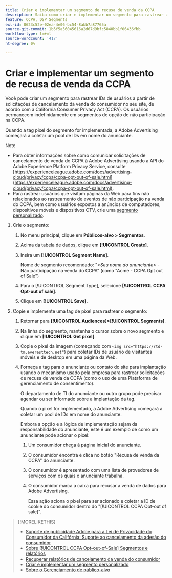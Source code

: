 ```yaml
---
title: Criar e implementar um segmento de recusa de venda da CCPA
description: Saiba como criar e implementar um segmento para rastrear as IDs de usuários das solicitações de cancelamento da venda do consumidor.
feature: CCPA, DSP Segments
exl-id: 0623c52e-02ea-4e06-bc54-8abb7a87765a
source-git-commit: 1b5f5a56045616a2d67d9bfc5840bb1f06436fbb
workflow-type: tm+mt
source-wordcount: '417'
ht-degree: 0%

---
```


# Criar e implementar um segmento de recusa de venda da CCPA

Você pode criar um segmento para rastrear IDs de usuários a partir de solicitações de cancelamento da venda do consumidor no seu site, de acordo com a California Consumer Privacy Act (CCPA). Os usuários permanecem indefinidamente em segmentos de opção de não participação na CCPA.

Quando a tag pixel do segmento for implementada, a Adobe Advertising começará a coletar um pool de IDs em nome do anunciante.

>[!NOTE]
>
>* Para obter informações sobre como comunicar solicitações de cancelamento de venda do CCPA à Adobe Advertising usando a API do Adobe Experience Platform Privacy Service, consulte [https://experienceleague.adobe.com/docs/advertising-cloud/privacy/ccpa/ccpa-opt-out-of-sale.html](https://experienceleague.adobe.com/docs/advertising-cloud/privacy/ccpa/ccpa-opt-out-of-sale.html).
>* Para rastrear usuários que visitam páginas da Web para fins não relacionados ao rastreamento de eventos de não participação na venda do CCPA, bem como usuários expostos a anúncios de computadores, dispositivos móveis e dispositivos CTV, crie uma [segmento personalizado](/help/dsp/audiences/custom-segment-create.md).


1. Crie o segmento:

   1. No menu principal, clique em **Públicos-alvo > Segmentos**.

   1. Acima da tabela de dados, clique em **[!UICONTROL Create]**.

   1. Insira um **[!UICONTROL Segment Name]**.

      Nome de segmento recomendado: &quot;&lt;*Seu nome do anunciante*> - Não participação na venda do CCPA&quot; (como &quot;Acme - CCPA Opt out of Sale&quot;)

   1. Para o [!UICONTROL Segment Type], selecione **[!UICONTROL CCPA Opt-out of sale]**.

   1. Clique em **[!UICONTROL Save]**.

1. Copie e implemente uma tag de pixel para rastrear o segmento:

   1. Retornar para **[!UICONTROL Audiences]>[!UICONTROL Segments]**.

   1. Na linha do segmento, mantenha o cursor sobre o novo segmento e clique em **[!UICONTROL Get pixel]**.

   1. Copie o pixel da imagem (começando com `<img src="https://rtd-tm.everesttech.net"`) para coletar IDs de usuário de visitantes móveis e de desktop em uma página da Web.

   1. Forneça a tag para o anunciante ou contato do site para implantação usando o mecanismo usado pela empresa para rastrear solicitações de recusa de venda da CCPA (como o uso de uma Plataforma de gerenciamento de consentimento).

      O departamento de TI do anunciante ou outro grupo pode precisar agendar ou ser informado sobre a implantação da tag.

      Quando o pixel for implementado, a Adobe Advertising começará a coletar um pool de IDs em nome do anunciante.

      Embora a opção e a lógica de implementação sejam da responsabilidade do anunciante, este é um exemplo de como um anunciante pode acionar o pixel:

      1. Um consumidor chega à página inicial do anunciante.
      1. O consumidor encontra e clica no botão &quot;Recusa de venda da CCPA&quot; do anunciante.
      1. O consumidor é apresentado com uma lista de provedores de serviços com os quais o anunciante trabalha.
      1. O consumidor marca a caixa para recusar a venda de dados para Adobe Advertising.

         Essa ação aciona o pixel para ser acionado e coletar a ID de cookie do consumidor dentro do &quot;[!UICONTROL CCPA Opt-out of sale]&quot;.

>[!MORELIKETHIS]
>
>* [Suporte de publicidade Adobe para a Lei de Privacidade do Consumidor da Califórnia: Suporte ao cancelamento da adesão do consumidor](/help/privacy/ccpa/ccpa-opt-out-of-sale.md)
>* [Sobre [!UICONTROL CCPA Opt-out-of-Sale] Segmentos e relatórios](ccpa-opt-out-about.md)
>* [Recuperar relatórios de cancelamento da venda do consumidor](ccpa-opt-out-segment-report-retrieve.md)
>* [Criar e implementar um segmento personalizado](custom-segment-create.md)
>* [Sobre o Gerenciamento de público-alvo](audience-about.md)

